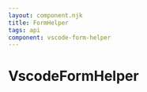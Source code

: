```yaml
---
layout: component.njk
title: FormHelper
tags: api
component: vscode-form-helper
---
```


# VscodeFormHelper
